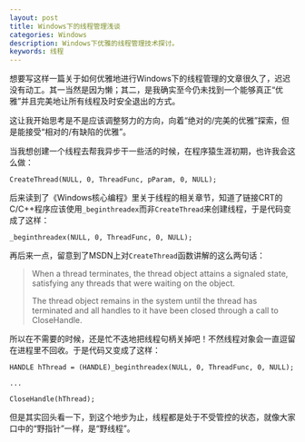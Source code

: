 ```yaml
---
layout: post
title: Windows下的线程管理浅谈
categories: Windows
description: Windows下优雅的线程管理技术探讨。
keywords: 线程
---
```


想要写这样一篇关于如何优雅地进行Windows下的线程管理的文章很久了，迟迟没有动工。其一当然是因为懒；其二，是我确实至今仍未找到一个能够真正“优雅”并且完美地让所有线程及时安全退出的方式。

这让我开始思考是不是应该调整努力的方向，向着“绝对的/完美的优雅”探索，但是能接受“相对的/有缺陷的优雅”。

当我想创建一个线程去帮我异步干一些活的时候，在程序猿生涯初期，也许我会这么做：

```
CreateThread(NULL, 0, ThreadFunc, pParam, 0, NULL);
```

后来读到了《Windows核心编程》里关于线程的相关章节，知道了链接CRT的C/C++程序应该使用`_beginthreadex`而非`CreateThread`来创建线程，于是代码变成了这样：

```
_beginthreadex(NULL, 0, ThreadFunc, 0, NULL);
```

再后来一点，留意到了MSDN上对`CreateThread`函数讲解的这么两句话：

> When a thread terminates, the thread object attains a signaled state, satisfying any threads that were waiting on the object.
> 
> The thread object remains in the system until the thread has terminated and all handles to it have been closed through a call to CloseHandle.

所以在不需要的时候，还是忙不迭地把线程句柄关掉吧！不然线程对象会一直逗留在进程里不回收。于是代码又变成了这样：

```
HANDLE hThread = (HANDLE)_beginthreadex(NULL, 0, ThreadFunc, 0, NULL);

...

CloseHandle(hThread);
```

但是其实回头看一下，到这个地步为止，线程都是处于不受管控的状态，就像大家口中的“野指针”一样，是“野线程”。
